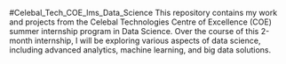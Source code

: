 #Celebal_Tech_COE_lms_Data_Science
This repository contains my work and projects from the Celebal Technologies Centre of Excellence (COE) summer internship program in Data Science. Over the course of this 2-month internship, I will be exploring various aspects of data science, including advanced analytics, machine learning, and big data solutions.